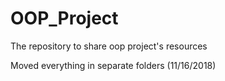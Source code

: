 # OOP_Project
The repository to share oop project's resources

Moved everything in separate folders (11/16/2018)
